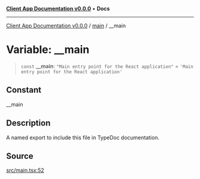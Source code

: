 [**Client App Documentation v0.0.0**](../../README.md) • **Docs**

***

[Client App Documentation v0.0.0](../../README.md) / [main](../README.md) / \_\_main

# Variable: \_\_main

> `const` **\_\_main**: `"Main entry point for the React application"` = `'Main entry point for the React application'`

## Constant

__main

## Description

A named export to include this file in TypeDoc documentation.

## Source

[src/main.tsx:52](https://github.com/jimmykurian/Reactivities/blob/5670213c338d2af4595c1ce87506b162bb3099b4/client-app/src/main.tsx#L52)
